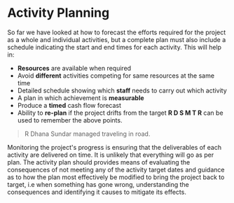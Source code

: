 # Activity Planning
So far we have looked at how to forecast the efforts required for the project as a whole and individual activities, but a complete plan must also include a schedule indicating the start and end times for each activity. This will help in:
- **Resources** are available when required
- Avoid **different** activities competing for same resources at the same time
- Detailed schedule showing which **staff** needs to carry out which activity
- A plan in which achievement is **measurable**
- Produce a **timed** cash flow forecast
- Ability to **re-plan** if the project drifts from the target
**R D S M T R** can be used to remember the above points.
> R Dhana Sundar managed traveling in road.

Monitoring the project's progress is ensuring that the deliverables of each activity are delivered on time. It is unlikely that everything will go as per plan. The activity plan should provides means of evaluating the consequences of not meeting any of the activity target dates and guidance as to how the plan most effectively be modified to bring the project back to target, i.e when something has gone wrong, understanding the consequences and identifying it causes to mitigate its effects.
